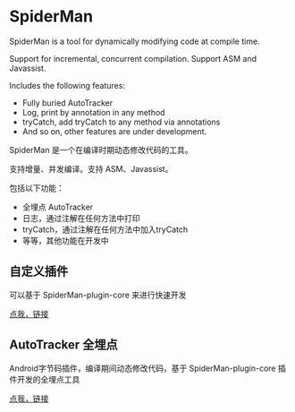 # SpiderMan

SpiderMan is a tool for dynamically modifying code at compile time.

Support for incremental, concurrent compilation. 
Support ASM and Javassist.

Includes the following features:
- Fully buried AutoTracker
- Log, print by annotation in any method
- tryCatch, add tryCatch to any method via annotations
- And so on, other features are under development.

SpiderMan 是一个在编译时期动态修改代码的工具。

支持增量、并发编译。支持 ASM、Javassist。

包括以下功能：
- 全埋点 AutoTracker
- 日志，通过注解在任何方法中打印
- tryCatch，通过注解在任何方法中加入tryCatch
- 等等，其他功能在开发中


## 自定义插件

可以基于 SpiderMan-plugin-core 来进行快速开发

[点我，链接](https://github.com/bugyun/SpiderMan/tree/master/SpiderMan-plugin-core)


## AutoTracker 全埋点

Android字节码插件，编译期间动态修改代码，基于 SpiderMan-plugin-core 插件开发的全埋点工具

[点我，链接](https://github.com/bugyun/SpiderMan/tree/master/SpiderMan-tracker-core)



